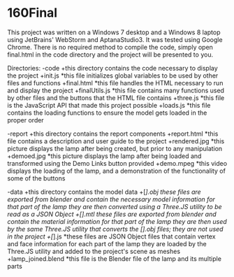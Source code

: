 # 160Final 
This project was written on a Windows 7 desktop and a Windows 8 laptop using JetBrains' WebStorm and AptanaStudio3. It was tested using Google Chrome. 
There is no required method to compile the code, simply open final.html in the code directory and the project will be presented to you.

Directories:
-code
  +this directory contains the code necessary to display the project
  +init.js
    *this file initializes global variables to be used by other files and functions
  +final.html
    *this file handles the HTML necessary to run and display the project
  +finalUtils.js
    *this file contains many functions used by other files and the buttons that the HTML file contains
  +three.js
    *this file is the JavaScript API that made this project possible
  +loads.js
    *this file contains the loading functions to ensure the model gets loaded in the proper order

-report
  +this directory contains the report components
  +report.html
    *this file contains a description and user guide to the project
  +rendered.jpg
    *this picture displays the lamp after being created, but prior to any manipulation
  +demoed.jpg
    *this picture displays the lamp after being loaded and transformed using the Demo Links button provided
  +demo.mpeg
    *this video displays the loading of the lamp, and a demonstration of the functionality of some of the buttons

-data
  +this directory contains the model data
  +[*].obj
    *these files are exported from blender and contain the necessary model information for that part of the lamp
      they are then converted using a Three.JS utility to be read as a JSON Object
  +[*].mtl
    *these files are exported from blender and contain the material information for that part of the lamp
      they are then used by the same Three.JS utility that converts the [*].obj files; they are not used in the project
  +[*].js
    *these files are JSON Object files that contain vertex and face information for each part of the lamp
      they are loaded by the Three.JS utility and added to the project's scene as meshes
  +lamp_joined.blend
    *this file is the Blender file of the lamp and its multiple parts

